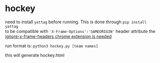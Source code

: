 # hockey

need to install `yattag` before running. This is done through `pip install yattag`  
to be compatible with `'X-Frame-Options':'SAMEORIGIN'` header attribute the [ignore-x-frame-headers chrome extension is needed](https://chrome.google.com/webstore/detail/ignore-x-frame-headers/gleekbfjekiniecknbkamfmkohkpodhe)

run format is:
`python3 hockey.py [team names]`

this will generate hockey.html
